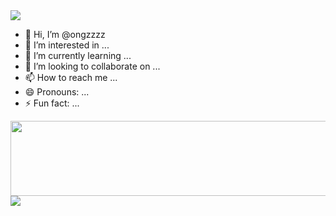 <img src="https://capsule-render.vercel.app/api?type=venom&color=auto&height=300&section=header&text=👩🏻‍🌾ONZ👩🏻‍🌾&fontSize=30" />








- 👋 Hi, I’m @ongzzzz
- 👀 I’m interested in ...
- 🌱 I’m currently learning ...
- 💞️ I’m looking to collaborate on ...
- 📫 How to reach me ...
- 😄 Pronouns: ...
- ⚡ Fun fact: ...

<!---
ongzzzz/ongzzzz is a ✨ special ✨ repository because its `README.md` (this file) appears on your GitHub profile.
You can click the Preview link to take a look at your changes.
--->

<a href="https://github.com/devxb/gitanimals">
  <img src="https://render.gitanimals.org/lines/{ongzzzz}?pet-id=1" width="1000" height="120"/>
</a>




<img src="https://capsule-render.vercel.app/api?type=모양&color=색상코드&height=높이&section=footer&text=텍스트&fontSize=텍스트크기" />
